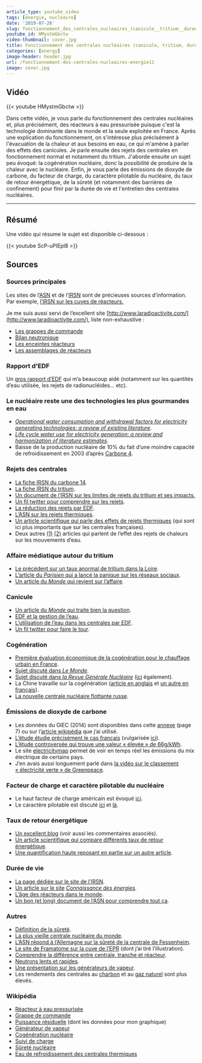 ```yaml
---
article_type: youtube_video
tags: [énergie, nucléaire]
date: '2019-07-26'
slug: fonctionnement_des_centrales_nucleaires_(canicule__tritium__duree_de_vie)
youtube_id: HMystmGbctw
video-thumbnail: cover.jpg
title: Fonctionnement des centrales nucléaires (canicule, tritium, durée de vie...)
categories: [energy]
image-header: header.jpg
url: /fonctionnement-des-centrales-nucleaires-energie11
image: cover.jpg
---
```


## Vidéo

{{< youtube HMystmGbctw >}}

Dans cette vidéo, je vous parle du fonctionnement des centrales
nucléaires et, plus précisément, des réacteurs à eau pressurisée puisque
c'est la technologie dominante dans le monde et la seule exploitée en
France. Après une explication du fonctionnement, on s'intéresse plus
précisément à l'évacuation de la chaleur et aux besoins en eau,
ce qui m'amène à parler des effets des canicules. Je parle
ensuite des rejets des centrales en fonctionnement normal et notamment du
tritium. J'aborde ensuite un sujet peu évoqué: la cogénération
nucléaire, donc la possibilité de produire de la chaleur avec le
nucléaire. Enfin, je vous parle des émissions de dioxyde de
carbone, du facteur de charge, du caractère pilotable du
nucléaire, du taux de retour énergétique, de la sûreté
(et notamment des barrières de confinement) pour finir par la
durée de vie et l'entretien des centrales nucléaires.


<hr>

## Résumé

Une vidéo qui résume le sujet est disponible
ci-dessous :

{{< youtube ScP-uPIEpl8 >}}

## Sources 

### Sources principales

Les sites de l’[ASN](https://www.asn.fr/) et de l’[IRSN](https://www.irsn.fr/FR/Pages/Home.aspx) sont de précieuses sources d’information. Par exemple, [l’IRSN sur les cuves de réacteurs.](https://www.irsn.fr/FR/connaissances/Installations_nucleaires/Les-centrales-nucleaires/cuves-reacteurs/Pages/2-caracteristiques-conception-fabrication-contrele-cuves.aspx#.XTsAGegzbcu)

Je me suis aussi servi de l’excellent site [http://www.laradioactivite.com/](http://www.laradioactivite.com/), liste non-exhaustive :

- [Les grappes de commande](http://www.laradioactivite.com/site/pages/lesgrappesdecontrole.htm)  
- [Bilan neutronique](http://www.laradioactivite.com/site/pages/Bilan_neutronique.htm)  
- [Les enceintes réacteurs](http://www.laradioactivite.com/site/pages/Enceintes_Reacteurs_REP.htm)  
- [Les assemblages de réacteurs](http://www.laradioactivite.com/site/pages/Bilan_neutronique.htm)

### Rapport d'EDF

Un [gros rapport d’EDF](https://www.edf.fr/sites/default/files/contrib/groupe-edf/producteur-industriel/nucleaire/enjeux/environnement/gestion-de-l-eau/centrales_nucleaires_et_environnement_-_rejets_deau_light.pdf) qui m’a beaucoup aidé (notamment sur les quantités d’eau utilisée, les rejets de radionucléides… etc).
  
### Le nucléaire reste une des technologies les plus gourmandes en eau

- _[Operational water consumption and withdrawal factors for electricity generating technologies: a review of existing literature](https://iopscience.iop.org/article/10.1088/1748-9326/7/4/045802/meta)_.
- [_Life cycle water use for electricity generation: a review and harmonization of literature estimates_](https://iopscience.iop.org/article/10.1088/1748-9326/8/1/015031/pdf).
- Baisse de la production nucléaire de 10% du fait d’une moindre capacité de refroidissement en 2003 d’après [Carbone 4](http://www.carbone4.com/wp-content/uploads/2019/06/Publication-Carbone-4-Impacts-Changement-climatique-France.pdf).
  
### Rejets des centrales

- [La fiche IRSN du carbone 14](https://www.irsn.fr/FR/Larecherche/publications-documentation/fiches-radionucleides/environnement/Pages/carbone-14-environnement.aspx#.XTWlVOgzbcs).
- [La fiche IRSN du tritium](https://www.irsn.fr/fr/larecherche/publications-documentation/fiches-radionucleides/environnement/pages/tritium-environnement.aspx#.XTWmGugzbcs).
- [Un document de l’IRSN sur les limites de rejets du tritium et ses impacts.](https://www.irsn.fr/FR/expertise/rapports_expertise/Documents/radioprotection/IRSN_DRPH-2009-26_Tritium-limites-rejets-impact.pdf)
- [Un fil twitter pour comprendre sur les rejets](https://twitter.com/ferney_paul/status/1124064414477504512).
- [La réduction des rejets par EDF](http://www.sfen.org/rgn/reduire-rejets-issus-centrales-nucleaires-cas-edf). 
- [L’ASN sur les rejets thermiques](https://www.asn.fr/Informer/Actualites/Rejets-thermiques-des-centrales-nucleaires).
- [Un article scientifique qui parle des effets de rejets thermiques](http://sci-hub.tw/https://www.sciencedirect.com/science/article/pii/S0141113609000695) (qui sont ici plus importants que sur les centrales françaises).
- Deux autres [(1)](https://www.sciencedirect.com/science/article/pii/S0022169413003909) [(2)](https://www.sciencedirect.com/science/article/abs/pii/S0034425702001499) articles qui parlent de l’effet des rejets de chaleurs sur les mouvements d’eau.

### Affaire médiatique autour du tritium

- [Le précédent sur un taux anormal de tritium dans la Loire](http://www.leparisien.fr/environnement/contamination-radioactive-anormalement-elevee-de-la-loire-a-saumur-18-06-2019-8096151.php).
- [L’article du _Parisien_ qui a lancé la panique sur les réseaux sociaux](http://www.leparisien.fr/societe/du-tritium-retrouve-dans-l-eau-potable-de-6-4-millions-de-personnes-17-07-2019-8118849.php).
- [Un article du _Monde_ qui revient sur l’affaire](https://www.lemonde.fr/les-decodeurs/article/2019/07/21/tritium-dans-l-eau-potable-le-vrai-du-faux-sur-la-contamination_5491813_4355770.html).

### Canicule

- [Un article du _Monde_ qui traite bien la question](https://www.lemonde.fr/energies/article/2019/07/22/canicule-edf-doit-mettre-a-l-arret-deux-reacteurs-nucleaires_5492251_1653054.html).
- [EDF et la gestion de l’eau](https://www.edf.fr/groupe-edf/producteur-industriel/nucleaire/enjeux/environnement/gestion-de-l-eau).
- [L’utilisation de l’eau dans les centrales par EDF](https://www.edf.fr/sites/default/files/contrib/groupe-edf/producteur-industriel/notes-d-informations/note_gestion_de_leau_2014.pdf).  
- [Un fil twitter pour faire le tour](https://twitter.com/TristanKamin/status/1025396660615237638).

### Cogénération

- [Première évaluation économique de la cogénération pour le chauffage urbain en France](http://itese.cea.fr/fr/Publications/LettreItese/Lettre_itese_26/files/4_Lettre_no_26_AUTOMNE_1ere_evaluation_economique_de_la_cogeneraton_nucleaire_pour_le_chauffage_urbain_en_France_.pdf).
- [Sujet discuté dans _Le Monde_](https://www.lemonde.fr/planete/article/2013/10/29/et-si-on-testait-le-chauffage-nucleaire_3504725_3244.html).
- [Sujet discuté dans _la Revue Générale Nucléaire_](http://www.sfen.org/rgn/nucleaire-produire-electricite-chaleur) ([ici](http://www.sfen.org/rgn/cogeneration-nucleaire-production-electricite) également).
- La Chine travaille sur la cogénération ([article en anglais](http://www.world-nuclear-news.org/Articles/CNNC-completes-design-of-district-heating-reactor) et [un autre en français](http://www.sfen.org/rgn/chine-veut-tester-chauffage-urbain-origine-nucleaire)).
- [La nouvelle centrale nucléaire flottante russe](https://www.sciencesetavenir.fr/nature-environnement/nucleaire/quand-l-atome-prend-la-mer_134120).
  
### Émissions de dioxyde de carbone

- Les données du GIEC (2014) sont disponibles dans cette [annexe](https://www.ipcc.ch/site/assets/uploads/2018/02/ipcc_wg3_ar5_annex-iii.pdf) (page 7) ou sur l’[article wikipédia](https://fr.wikipedia.org/wiki/%C3%89mission_de_gaz_%C3%A0_effet_de_serre_par_source_d%27%C3%A9nergie_%C3%A9lectrique) que j’ai utilisé.
- [L’étude étudie précisément le cas français](https://www.sciencedirect.com/science/article/pii/S0360544214002035) (vulgarisée [ici](https://ppe.debatpublic.fr/electricite-nucleaire-12-ou-66-gc02kwh)).
- [L’étude controversée qui trouve une valeur « élevée » de 66g/kWh](https://www.sciencedirect.com/science/article/pii/S0301421508001997).
- Le site [electricitymap](https://www.electricitymap.org/?page=map&solar=false&remote=true&wind=false) permet de voir en temps réel les émissions du mix électrique de certains pays.
- J’en avais aussi longuement parlé dans [la vidéo sur le classement « électricité verte » de Greenpeace](https://lereveilleur.com/electricite-verte-selon-greenpeace/).

### Facteur de charge et caractère pilotable du nucléaire

- Le haut facteur de charge américain est évoqué [ici](https://lenergeek.com/2019/04/08/nucleaire-eia-nuclear/).
- Le caractère pilotable est discuté [ici](http://energie-developpement.blogspot.com/2017/10/flexibilite-nucleaire-integration-renouvelables.html) et [là](http://www.energie.sia-partners.com/20180308/la-modularite-du-parc-nucleaire-francais-dans-la-transition-energetique-focus-sur-le-suivi).

### Taux de retour énergétique

- [Un excellent blog](http://euanmearns.com/eroei-for-beginners/) (voir aussi les commentaires associés).
- [Un article scientifique qui compare différents taux de retour énergétique](https://www.sciencedirect.com/science/article/pii/S0301421513003856).
- [Une quantification haute reposant en partie sur un autre article](https://www.world-nuclear.org/information-library/energy-and-the-environment/energy-return-on-investment.aspx).

### Durée de vie

- [La page dédiée sur le site de l’IRSN](https://www.irsn.fr/FR/connaissances/faq/Pages/duree_de_vie_d_une_centrale.aspx).
- [Un article sur le site](https://www.connaissancedesenergies.org/la-duree-de-vie-dune-centrale-nucleaire-ne-peut-exceder-40-ans-150407) _[Connaissance des énergies](https://www.connaissancedesenergies.org/la-duree-de-vie-dune-centrale-nucleaire-ne-peut-exceder-40-ans-150407)_.
- [L’âge des réacteurs dans le monde](https://pris.iaea.org/PRIS/WorldStatistics/OperationalByAge.aspx).
- [Un bon (et long) document de l’ASN pour comprendre tout ça](https://www.asn.fr/publications/2009/Controle184/index.html#31/z).

### Autres

- [Définition de la sûreté](https://www.legifrance.gouv.fr/affichCodeArticle.do?idArticle=LEGIARTI000025108609&cidTexte=LEGITEXT000006074220&dateTexte=20120107).
- [La plus vieille centrale nucléaire du monde](https://www.ouest-france.fr/europe/suisse/suisse-la-plus-vieille-centrale-nucleaire-du-monde-relance-son-premier-reacteur-5632886).
- [L’ASN répond à l’Allemagne sur la sûreté de la centrale de Fessenheim](https://www.lesechos.fr/2016/03/lasn-repond-a-lallemagne-sur-la-surete-de-la-centrale-de-fessenheim-203581).
- [Le site de Framatome sur la cuve de l’EPR](http://www.framatome.com/FR/businessnews-494/qualite-des-fabrications-des-composants-des-reacteurs-nucleaires-toutes-les-reponses-aux-questions-sur-la-cuve-du-reacteur-epr-de-flamanville-3.html) (dont j’ai tiré l’illustration).
- [Comprendre la différence entre centrale, tranche et réacteur](https://www.connaissancedesenergies.org/nucleaire-une-centrale-ou-un-reacteur-c-est-la-meme-chose-130402).
- [Neutrons lents et rapides](https://www.connaissancedesenergies.org/sites/default/files/pdf-pt-vue/neutrons-lents-neutrons-rapides.pdf).
- [Une présentation sur les générateurs de vapeur](https://inis.iaea.org/collection/NCLCollectionStore/_Public/36/107/36107116.pdf).
- Les rendements des centrales au [charbon](https://www.edf.fr/groupe-edf/producteur-industriel/thermique/atouts/technologies-avancees/centrale-au-charbon-a-haut-rendement) et au [gaz naturel](https://fr.wikipedia.org/wiki/Cycle_combin%C3%A9) sont plus élevés.

### Wikipédia

- [Réacteur à eau pressurisée](https://fr.wikipedia.org/wiki/R%C3%A9acteur_%C3%A0_eau_pressuris%C3%A9e)
- [Grappe de commande](https://fr.wikipedia.org/wiki/Barre_de_contr%C3%B4le_(nucl%C3%A9aire))
- [Puissance résiduelle](https://fr.wikipedia.org/wiki/Puissance_r%C3%A9siduelle) (dont les données pour mon graphique)
- [Générateur de vapeur](https://fr.wikipedia.org/wiki/G%C3%A9n%C3%A9rateur_de_vapeur)
- [Cogénération nucléaire](https://fr.wikipedia.org/wiki/Cog%C3%A9n%C3%A9ration#Cog%C3%A9n%C3%A9ration_nucl%C3%A9aire)
- [Suivi de charge](https://fr.wikipedia.org/wiki/Suivi_de_charge)
- [Sûreté nucléaire](https://fr.wikipedia.org/wiki/S%C3%BBret%C3%A9_nucl%C3%A9aire)
- [Eau de refroidissement des centrales thermiques](https://fr.wikipedia.org/wiki/Eau_de_refroidissement_des_centrales_thermiques)
